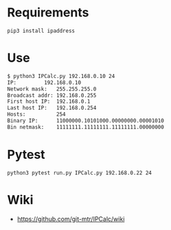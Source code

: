 # Requirements
```
pip3 install ipaddress

```
# Use
```bash
$ python3 IPCalc.py 192.168.0.10 24
IP:	       	192.168.0.10
Network mask:	255.255.255.0
Broadcast addr:	192.168.0.255
First host IP:	192.168.0.1
Last host IP:	192.168.0.254
Hosts:	    	254
Binary IP:   	11000000.10101000.00000000.00001010
Bin netmask:	11111111.11111111.11111111.00000000
```

# Pytest
```
python3 pytest run.py IPCalc.py 192.168.0.22 24
```


# Wiki
* https://github.com/git-mtr/IPCalc/wiki

#

